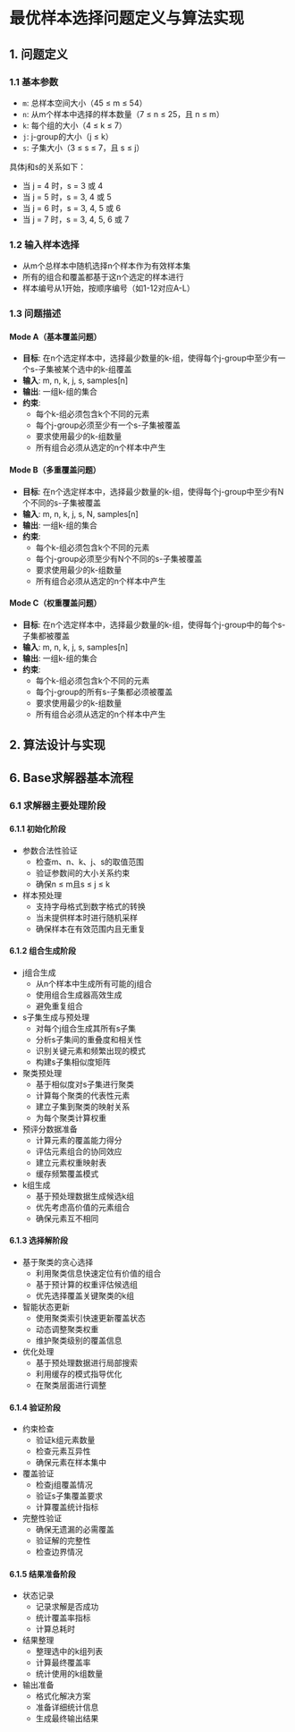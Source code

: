 # 最优样本选择问题定义与算法实现

## 1. 问题定义

### 1.1 基本参数
- `m`: 总样本空间大小（45 ≤ m ≤ 54）
- `n`: 从m个样本中选择的样本数量（7 ≤ n ≤ 25，且 n ≤ m）
- `k`: 每个组的大小（4 ≤ k ≤ 7）
- `j`: j-group的大小（j ≤ k）
- `s`: 子集大小（3 ≤ s ≤ 7，且 s ≤ j）

具体j和s的关系如下：
- 当 j = 4 时，s = 3 或 4
- 当 j = 5 时，s = 3, 4 或 5
- 当 j = 6 时，s = 3, 4, 5 或 6
- 当 j = 7 时，s = 3, 4, 5, 6 或 7

### 1.2 输入样本选择
- 从m个总样本中随机选择n个样本作为有效样本集
- 所有的组合和覆盖都基于这n个选定的样本进行
- 样本编号从1开始，按顺序编号（如1-12对应A-L）

### 1.3 问题描述

#### Mode A（基本覆盖问题）
- **目标**: 在n个选定样本中，选择最少数量的k-组，使得每个j-group中至少有一个s-子集被某个选中的k-组覆盖
- **输入**: m, n, k, j, s, samples[n]
- **输出**: 一组k-组的集合
- **约束**: 
  - 每个k-组必须包含k个不同的元素
  - 每个j-group必须至少有一个s-子集被覆盖
  - 要求使用最少的k-组数量
  - 所有组合必须从选定的n个样本中产生

#### Mode B（多重覆盖问题）
- **目标**: 在n个选定样本中，选择最少数量的k-组，使得每个j-group中至少有N个不同的s-子集被覆盖
- **输入**: m, n, k, j, s, N, samples[n]
- **输出**: 一组k-组的集合
- **约束**:
  - 每个k-组必须包含k个不同的元素
  - 每个j-group必须至少有N个不同的s-子集被覆盖
  - 要求使用最少的k-组数量
  - 所有组合必须从选定的n个样本中产生

#### Mode C（权重覆盖问题）
- **目标**: 在n个选定样本中，选择最少数量的k-组，使得每个j-group中的每个s-子集都被覆盖
- **输入**: m, n, k, j, s, samples[n]
- **输出**: 一组k-组的集合
- **约束**:
  - 每个k-组必须包含k个不同的元素
  - 每个j-group的所有s-子集都必须被覆盖
  - 要求使用最少的k-组数量
  - 所有组合必须从选定的n个样本中产生

## 2. 算法设计与实现

## 6. Base求解器基本流程

### 6.1 求解器主要处理阶段

#### 6.1.1 初始化阶段
- 参数合法性验证
  - 检查m、n、k、j、s的取值范围
  - 验证参数间的大小关系约束
  - 确保n ≤ m且s ≤ j ≤ k
- 样本预处理
  - 支持字母格式到数字格式的转换
  - 当未提供样本时进行随机采样
  - 确保样本在有效范围内且无重复

#### 6.1.2 组合生成阶段
- j组合生成
  - 从n个样本中生成所有可能的j组合
  - 使用组合生成器高效生成  
  - 避免重复组合
- s子集生成与预处理
  - 对每个j组合生成其所有s子集
  - 分析s子集间的重叠度和相关性
  - 识别关键元素和频繁出现的模式
  - 构建s子集相似度矩阵
- 聚类预处理
  - 基于相似度对s子集进行聚类
  - 计算每个聚类的代表性元素
  - 建立子集到聚类的映射关系
  - 为每个聚类计算权重
- 预评分数据准备
  - 计算元素的覆盖能力得分
  - 评估元素组合的协同效应
  - 建立元素权重映射表
  - 缓存频繁覆盖模式
- k组生成
  - 基于预处理数据生成候选k组
  - 优先考虑高价值的元素组合
  - 确保元素互不相同

#### 6.1.3 选择解阶段
- 基于聚类的贪心选择
  - 利用聚类信息快速定位有价值的组合
  - 基于预计算的权重评估候选组
  - 优先选择覆盖关键聚类的k组
- 智能状态更新
  - 使用聚类索引快速更新覆盖状态
  - 动态调整聚类权重
  - 维护聚类级别的覆盖信息
- 优化处理
  - 基于预处理数据进行局部搜索
  - 利用缓存的模式指导优化
  - 在聚类层面进行调整

#### 6.1.4 验证阶段
- 约束检查
  - 验证k组元素数量
  - 检查元素互异性
  - 确保元素在样本集中
- 覆盖验证
  - 检查j组覆盖情况
  - 验证s子集覆盖要求
  - 计算覆盖统计指标
- 完整性验证
  - 确保无遗漏的必需覆盖
  - 验证解的完整性
  - 检查边界情况

#### 6.1.5 结果准备阶段
- 状态记录
  - 记录求解是否成功
  - 统计覆盖率指标
  - 计算总耗时
- 结果整理
  - 整理选中的k组列表
  - 计算最终覆盖率
  - 统计使用的k组数量
- 输出准备
  - 格式化解决方案
  - 准备详细统计信息
  - 生成最终输出结果


